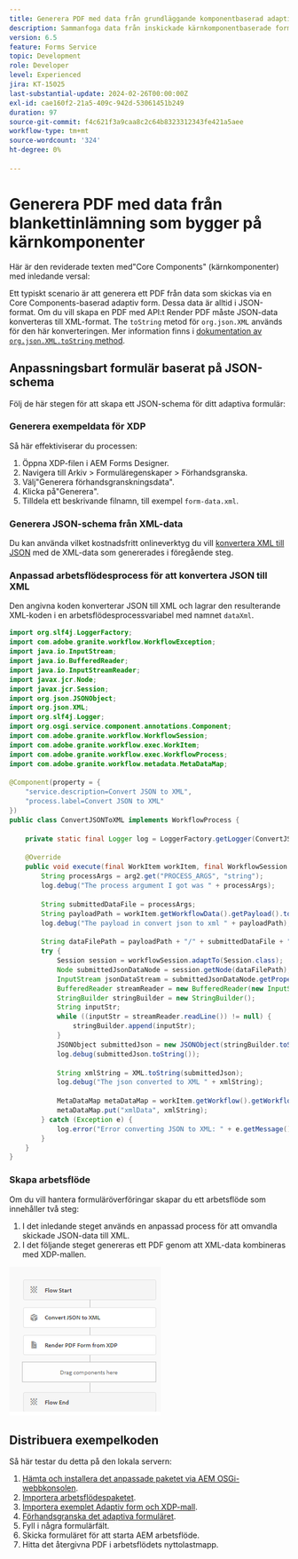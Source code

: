 ```yaml
---
title: Generera PDF med data från grundläggande komponentbaserad adaptiv form
description: Sammanfoga data från inskickade kärnkomponentbaserade formulär med XDP-mallar i arbetsflödet
version: 6.5
feature: Forms Service
topic: Development
role: Developer
level: Experienced
jira: KT-15025
last-substantial-update: 2024-02-26T00:00:00Z
exl-id: cae160f2-21a5-409c-942d-53061451b249
duration: 97
source-git-commit: f4c621f3a9caa8c2c64b8323312343fe421a5aee
workflow-type: tm+mt
source-wordcount: '324'
ht-degree: 0%

---
```


# Generera PDF med data från blankettinlämning som bygger på kärnkomponenter

Här är den reviderade texten med&quot;Core Components&quot; (kärnkomponenter) med inledande versal:

Ett typiskt scenario är att generera ett PDF från data som skickas via en Core Components-baserad adaptiv form. Dessa data är alltid i JSON-format. Om du vill skapa en PDF med API:t Render PDF måste JSON-data konverteras till XML-format. The `toString` metod för `org.json.XML` används för den här konverteringen. Mer information finns i [dokumentation av `org.json.XML.toString` method](https://www.javadoc.io/doc/org.json/json/20171018/org/json/XML.html#toString-java.lang.Object-).

## Anpassningsbart formulär baserat på JSON-schema

Följ de här stegen för att skapa ett JSON-schema för ditt adaptiva formulär:

### Generera exempeldata för XDP

Så här effektiviserar du processen:

1. Öppna XDP-filen i AEM Forms Designer.
1. Navigera till Arkiv > Formuläregenskaper > Förhandsgranska.
1. Välj&quot;Generera förhandsgranskningsdata&quot;.
1. Klicka på&quot;Generera&quot;.
1. Tilldela ett beskrivande filnamn, till exempel `form-data.xml`.

### Generera JSON-schema från XML-data

Du kan använda vilket kostnadsfritt onlineverktyg du vill [konvertera XML till JSON](https://jsonformatter.org/xml-to-jsonschema) med de XML-data som genererades i föregående steg.

### Anpassad arbetsflödesprocess för att konvertera JSON till XML

Den angivna koden konverterar JSON till XML och lagrar den resulterande XML-koden i en arbetsflödesprocessvariabel med namnet `dataXml`.

```java
import org.slf4j.LoggerFactory;
import com.adobe.granite.workflow.WorkflowException;
import java.io.InputStream;
import java.io.BufferedReader;
import java.io.InputStreamReader;
import javax.jcr.Node;
import javax.jcr.Session;
import org.json.JSONObject;
import org.json.XML;
import org.slf4j.Logger;
import org.osgi.service.component.annotations.Component;
import com.adobe.granite.workflow.WorkflowSession;
import com.adobe.granite.workflow.exec.WorkItem;
import com.adobe.granite.workflow.exec.WorkflowProcess;
import com.adobe.granite.workflow.metadata.MetaDataMap;

@Component(property = {
    "service.description=Convert JSON to XML",
    "process.label=Convert JSON to XML"
})
public class ConvertJSONToXML implements WorkflowProcess {

    private static final Logger log = LoggerFactory.getLogger(ConvertJSONToXML.class);

    @Override
    public void execute(final WorkItem workItem, final WorkflowSession workflowSession, final MetaDataMap arg2) throws WorkflowException {
        String processArgs = arg2.get("PROCESS_ARGS", "string");
        log.debug("The process argument I got was " + processArgs);
        
        String submittedDataFile = processArgs;
        String payloadPath = workItem.getWorkflowData().getPayload().toString();
        log.debug("The payload in convert json to xml " + payloadPath);
        
        String dataFilePath = payloadPath + "/" + submittedDataFile + "/jcr:content";
        try {
            Session session = workflowSession.adaptTo(Session.class);
            Node submittedJsonDataNode = session.getNode(dataFilePath);
            InputStream jsonDataStream = submittedJsonDataNode.getProperty("jcr:data").getBinary().getStream();
            BufferedReader streamReader = new BufferedReader(new InputStreamReader(jsonDataStream, "UTF-8"));
            StringBuilder stringBuilder = new StringBuilder();
            String inputStr;
            while ((inputStr = streamReader.readLine()) != null) {
                stringBuilder.append(inputStr);
            }
            JSONObject submittedJson = new JSONObject(stringBuilder.toString());
            log.debug(submittedJson.toString());
            
            String xmlString = XML.toString(submittedJson);
            log.debug("The json converted to XML " + xmlString);
            
            MetaDataMap metaDataMap = workItem.getWorkflow().getWorkflowData().getMetaDataMap();
            metaDataMap.put("xmlData", xmlString);
        } catch (Exception e) {
            log.error("Error converting JSON to XML: " + e.getMessage(), e);
        }
    }
}
```

### Skapa arbetsflöde

Om du vill hantera formuläröverföringar skapar du ett arbetsflöde som innehåller två steg:

1. I det inledande steget används en anpassad process för att omvandla skickade JSON-data till XML.
1. I det följande steget genereras ett PDF genom att XML-data kombineras med XDP-mallen.

![json-to-xml](assets/json-to-xml-process-step.png)


## Distribuera exempelkoden

Så här testar du detta på den lokala servern:

1. [Hämta och installera det anpassade paketet via AEM OSGi-webbkonsolen](assets/convertJsonToXML.core-1.0.0-SNAPSHOT.jar).
1. [Importera arbetsflödespaketet](assets/workflow_to_render_pdf.zip).
1. [Importera exemplet Adaptiv form och XDP-mall](assets/adaptive_form_and_xdp_template.zip).
1. [Förhandsgranska det adaptiva formuläret](http://localhost:4502/content/dam/formsanddocuments/f23/jcr:content?wcmmode=disabled).
1. Fyll i några formulärfält.
1. Skicka formuläret för att starta AEM arbetsflöde.
1. Hitta det återgivna PDF i arbetsflödets nyttolastmapp.
